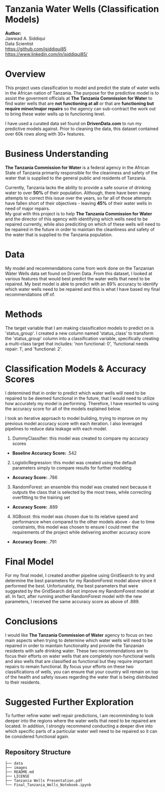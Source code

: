 # Tanzania Water Wells (Classification Models)

**Author:**<br />
Jawwad A. Siddiqui<br />
Data Scientist<br />
https://github.com/jsiddiqui85<br />
https://www.linkedin.com/in/jsiddiqui85/<br />


# Overview

This project uses classification to model and predict the state of water wells in the African nation of Tanzania.  The purpose for the predictive model is to assist the goverment officials at **The Tanzania Commission for Water** to find water wells that are **not functioning at all** or that are **functioning but require minor/major repairs** so the agency can sub-contract the work out to bring these water wells up to functioning level.  

I have used a curated data set found on **DrivenData.com** to run my predictive models against.  Prior to cleaning the data, this dataset contained over 60k rows along with 30+ features.  


# Business Understanding
**The Tanzania Commission for Water** is a federal agency in the African State of Tanzania primarily responsible for the cleaniness and safety of the water that is supplied to the general public and residents of Tanzania.  

Currently, Tanzania lacks the ability to provide a safe source of drinking water to over **50%** of their population.  Although, there have been many attempts to correct this issue over the years, so far all of those attempts have fallen short of their objectives - leaving **45%** of their water wells in need of major repairs.  
My goal with this project is to help **The Tanzania Commission for Water** and the director of this agency with identifying which wells need to be repaired currently, while also prediciting on which of these wells will need to be repaired in the future in order to maintain the cleanliness and safety of the water that is supplied to the Tanzania population.  


# Data
My model and recommendations come from work done on the Tanzanian Water Wells data set found on Driven Data.  From this dataset, I looked at various features that would best predict the water wells that need to be repaired.  My best model is able to predict with an 89% accuracy to identify which water wells need to be repaired and this is what I have based my final recommendations off of.


# Methods
The target variable that I am making classification models to predict on is 'status_group'.  I created a new column named 'status_class' to transform the 'status_group' column into a classification variable, specifically creating a multi-class target that includes: 'non functional: 0', 'functional needs repair: 1', and 'functional: 2'.


# Classification Models & Accuracy Scores

I determined that in order to predict which water wells will need to be repaired to be deemed functional in the future, that I would need to utilize how accurately my model is performing.  Therefore, I have resorted to using the accuracy score for all of the models explained below.

I took an iterative approach to model building, trying to improve on my previous model accuracy score with each iteration.  I also leveraged pipelines to reduce data leakage with each model.

1. DummyClassifier: this model was created to compare my accuracy scores 
- **Baseline Accuracy Score:** .542
2. LogisticRegression: this model was created using the default parameters simply to compare results for further modeling
- **Accuracy Score:** .786
3. RandomForest: an ensemble this model was created next because it outputs the class that is selected by the most trees, while correcting overfitting to the training set
- **Accuracy Score:** .889
4. XGBoost: this model was chosen due to its relative speed and performance when compared to the other models above - due to time constraints, this model was chosen to ensure I could meet the requirements of the project while delivering another accuracy score
- **Accuracy Score:** .791

# Final Model

For my final model, I created another pipeline using GridSearch to try and determine the best parameters for my RandomForest model above since it performed the best. Unfortunately, the best parameters that were suggested by the GridSearch did not improve my RandomForest model at all.  In fact, after running another RandomForest model with the new parameters, I received the same accuracy score as above of .889.

# Conclusions

I would like **The Tanzania Commission of Water** agency to focus on two main aspects when trying to determine which water wells will need to be repaired in order to maintain functionality and provide the Tanzanian residents with safe drinking water.  These two recommendations are to focus their efforts on water wells that are completely non-functional wells and also wells that are classified as functional but they require important repairs to remain functional.  By focus your efforts on these two classifications of wells, you can ensure that your country will remain on top of the health and safety issues regarding the water that is being distributed to their residents.

# Suggested Further Exploration

To further refine water well repair predictions, I am recomminding to look deeper into the regions where the water wells that need to be repaired are located.  In addition, I strongly recommend conducting a deeper dive into which specific parts of a particular water well need to be repaired so it can be considered functional again.


## Repository Structure
```
├── data
├── images
├── README.md
├── LICENSE
├── Tanzania Wells Presentation.pdf
└── Final_Tanzania_Wells_Notebook.ipynb
